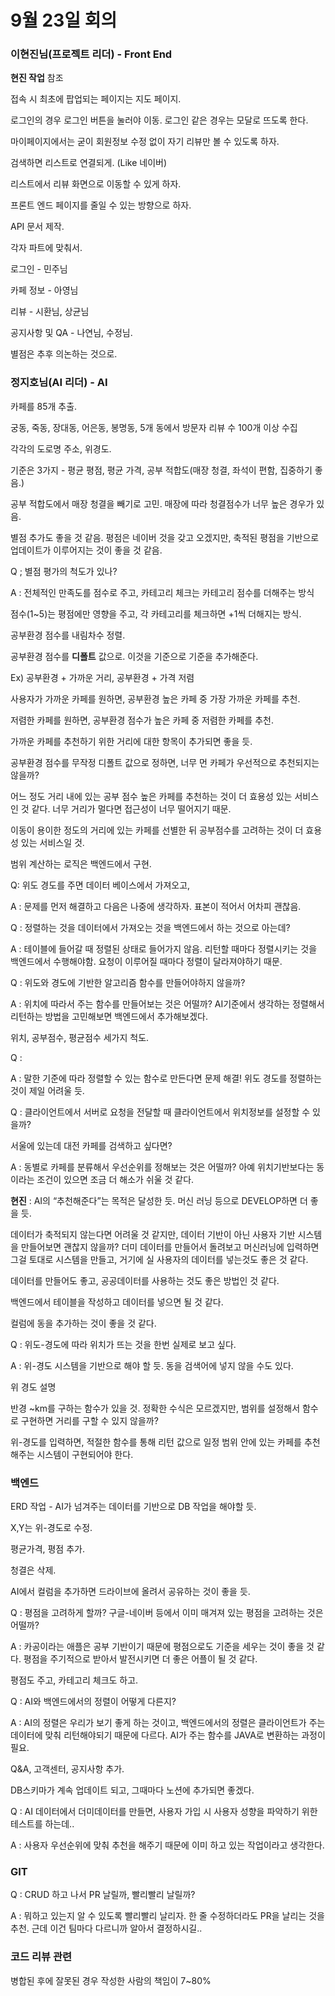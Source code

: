 # 9월 23일 회의

### 이현진님(프로젝트 리더) - Front End

**현진 작업** 참조

접속 시 최초에 팝업되는 페이지는 지도 페이지.

로그인의 경우 로그인 버튼을 눌러야 이동. 로그인 같은 경우는 모달로 뜨도록 한다.

마이페이지에서는 굳이 회원정보 수정 없이 자기 리뷰만 볼 수 있도록 하자. 

검색하면 리스트로 연결되게. (Like 네이버)

리스트에서 리뷰 화면으로 이동할 수 있게 하자. 

프론트 엔드 페이지를 줄일 수 있는 방향으로 하자.

API 문서 제작. 

각자 파트에 맞춰서.

로그인 - 민주님

카페 정보 - 아영님

리뷰 - 시환님, 상균님

공지사항 및 QA - 나연님, 수정님.

별점은 추후 의논하는 것으로.

### 정지호님(AI 리더) - AI

카페를  85개 추출. 

궁동, 죽동, 장대동, 어은동, 봉명동, 5개 동에서 방문자 리뷰 수 100개 이상 수집

각각의 도로명 주소, 위경도. 

기준은 3가지 - 평균 평점, 평균 가격, 공부 적합도(매장 청결, 좌석이 편함, 집중하기 좋음.)

공부 적합도에서 매장 청결을 빼기로 고민. 매장에 따라 청결점수가 너무 높은 경우가 있음.

별점 추가도 좋을 것 같음. 평점은 네이버 것을 갖고 오겠지만, 축적된 평점을 기반으로 업데이트가 이루어지는 것이 좋을 것 같음. 

Q ; 별점 평가의 척도가 있나?

A  : 전체적인 만족도를 점수로 주고, 카테고리 체크는 카테고리 점수를 더해주는 방식 

점수(1~5)는 평점에만 영향을 주고, 각 카테고리를 체크하면 +1씩 더해지는 방식.

공부환경 점수를 내림차수 정렬. 

공부환경 점수를 **디폴트** 값으로. 이것을 기준으로 기준을 추가해준다. 

Ex) 공부환경 + 가까운 거리, 공부환경 + 가격 저렴 

사용자가 가까운 카페를 원하면, 공부환경 높은 카페 중 가장 가까운 카페를 추천. 

저렴한 카페를 원하면, 공부환경 점수가 높은 카페 중 저렴한 카페를 추천. 

가까운 카페를 추천하기 위한 거리에 대한 항목이 추가되면 좋을 듯. 

 

공부환경 점수를 무작정 디폴트 값으로 정하면, 너무 먼 카페가 우선적으로 추천되지는 않을까?

어느 정도 거리 내에 있는 공부 점수 높은 카페를 추천하는 것이 더 효용성 있는 서비스인 것 같다. 너무 거리가 멀다면 접근성이 너무 떨어지기 때문. 

이동이 용이한 정도의 거리에 있는 카페를 선별한 뒤 공부점수를 고려하는 것이 더 효용성 있는 서비스일 것. 

범위 계산하는 로직은 백엔드에서 구현. 

Q: 위도 경도를 주면 데이터 베이스에서 가져오고, 

A : 문제를 먼저 해결하고 다음은 나중에 생각하자. 표본이 적어서 어차피 괜찮음. 

Q : 정렬하는 것을 데이터에서 가져오는 것을 백엔드에서 하는 것으로 아는데?

A : 테이블에 들어갈 때 정렬된 상태로 들어가지 않음. 리턴할 때마다 정렬시키는 것을 백엔드에서 수행해야함. 요청이 이루어질 때마다 정렬이 달라져야하기 때문. 

Q : 위도와 경도에 기반한 알고리즘 함수를 만들어야하지 않을까?

A : 위치에 따라서 주는 함수를 만들어보는 것은 어떨까? AI기준에서 생각하는 정렬해서 리턴하는 방법을 고민해보면 백엔드에서 추가해보겠다. 

위치, 공부점수, 평균점수 세가지 척도. 

Q : 

A : 말한 기준에 따라 정렬할 수 있는 함수로 만든다면 문제 해결! 위도 경도를 정렬하는 것이 제일 어려울 듯. 

Q : 클라이언트에서 서버로 요청을 전달할 때 클라이언트에서 위치정보를 설정할 수 있을까?

서울에 있는데 대전 카페를 검색하고 싶다면? 

A : 동별로 카페를 분류해서 우선순위를 정해보는 것은 어떨까? 아예 위치기반보다는 동이라는 조건이 있으면 조금 더 해소가 쉬울 것 같다. 

**현진** : AI의 “추천해준다”는 목적은 달성한 듯. 머신 러닝 등으로 DEVELOP하면 더 좋을 듯. 

데이터가 축적되지 않는다면 어려울 것 같지만, 데이터 기반이 아닌 사용자 기반 시스템을 만들어보면 괜찮지 않을까? 더미 데이터를 만들어서 돌려보고 머신러닝에 입력하면 그걸 토대로 시스템을 만들고, 거기에 실 사용자의 데이터를 넣는것도 좋은 것 같다.

데이터를 만들어도 좋고, 공공데이터를 사용하는 것도 좋은 방법인 것 같다. 

백엔드에서 테이블을 작성하고 데이터를 넣으면 될 것 같다. 

컬럼에 동을 추가하는 것이 좋을 것 같다. 

Q : 위도-경도에 따라 위치가 뜨는 것을 한번 실제로 보고 싶다. 

A : 위-경도 시스템을 기반으로 해야 할 듯. 동을 검색어에 넣지 않을 수도 있다. 

위 경도 설명 

반경 ~km를 구하는 함수가 있을 것.  정확한 수식은 모르겠지만, 범위를 설정해서 함수로 구현하면 거리를 구할 수 있지 않을까?

위-경도를 입력하면, 적절한 함수를 통해 리턴 값으로 일정 범위 안에 있는 카페를 추천해주는 시스템이 구현되어야 한다. 

### 백엔드

ERD 작업 - AI가 넘겨주는 데이터를 기반으로 DB 작업을 해야할 듯.

X,Y는 위-경도로 수정. 

평균가격, 평점 추가.

청결은 삭제.

AI에서 컬럼을 추가하면 드라이브에 올려서 공유하는 것이 좋을 듯. 

Q : 평점을 고려하게 할까? 구글-네이버 등에서 이미 매겨져 있는 평점을 고려하는 것은 어떨까?

A : 카공이라는 애플은 공부 기반이기 때문에 평점으로도 기준을 세우는 것이 좋을 것 같다. 평점을 주기적으로 받아서 발전시키면 더 좋은 어플이 될 것 같다. 

평점도 주고, 카테고리 체크도 하고. 

Q : AI와 백엔드에서의 정렬이 어떻게 다른지?

A : AI의 정렬은 우리가 보기 좋게 하는 것이고, 백엔드에서의 정렬은 클라이언트가 주는 데이터에 맞춰 리턴해야되기 때문에 다르다. AI가 주는 함수를 JAVA로 변환하는 과정이 필요.

Q&A, 고객센터, 공지사항 추가. 

DB스키마가 계속 업데이트 되고, 그때마다 노션에 추가되면 좋겠다. 

Q : AI 데이터에서 더미데이터를 만들면, 사용자 가입 시 사용자 성향을 파악하기 위한 테스트를 하는데.. 

A : 사용자 우선순위에 맞춰 추천을 해주기 때문에 이미 하고 있는 작업이라고 생각한다.

### GIT

Q : CRUD 하고 나서 PR 날릴까, 빨리빨리 날릴까?

A : 뭐하고 있는지 알 수 있도록 빨리빨리 날리자. 한 줄 수정하더라도 PR을 날리는 것을 추천. 근데 이건 팀마다 다르니까 알아서 결정하시길..

### 코드 리뷰 관련

병합된 후에 잘못된 경우 작성한 사람의 책임이 7~80%